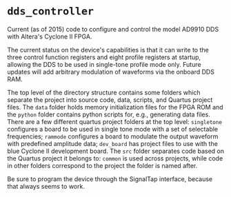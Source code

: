 # `dds_controller`
Current (as of 2015) code to configure and control the model AD9910 DDS with
Altera's Cyclone II FPGA.

The current status on the device's capabilities is that it can write to the
three control function registers and eight profile registers at startup,
allowing the DDS to be used in single-tone profile mode only. Future updates
will add arbitrary modulation of waveforms via the onboard DDS RAM.

The top level of the directory structure contains some folders which separate
the project into source code, data, scripts, and Quartus project files. The
`data` folder holds memory initialization files for the FPGA ROM and the
`python` folder contains python scripts for, e.g., generating data files. There
are a few different quartus project folders at the top level: `singletone`
configures a board to be used in single tone mode with a set of selectable
frequencies; `rammode` configures a board to modulate the output waveform with
predefined amplitude data; `dev_board` has project files to use with the blue
Cyclone II development board. The `src` folder separates code based on the
Quartus project it belongs to: `common` is used across projects, while code in
other folders correspond to the project the folder is named after.

Be sure to program the device through the SignalTap interface, because that
always seems to work.
